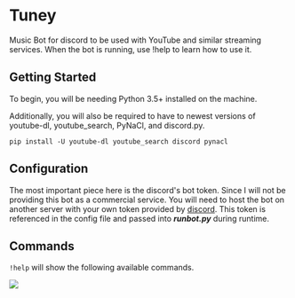 # Tuney
 Music Bot for discord to be used with YouTube and similar streaming services. When the bot is running, use !help to learn how to use it.
 
## Getting Started
To begin, you will be needing Python 3.5+ installed on the machine.

Additionally, you will also be required to have to newest versions of youtube-dl, youtube_search, PyNaCl, and discord.py.

```pip install -U youtube-dl youtube_search discord pynacl```
 
## Configuration

The most important piece here is the discord's bot token. Since I will not be providing this bot as a commercial service. You will need to host the bot on another server with your own token provided by [discord](https://discord.com/developers/). This token is referenced in the config file and passed into ***runbot.py*** during runtime.

## Commands
```!help``` will show the following available commands.

![](https://i.imgur.com/8cWRQjd.png)

